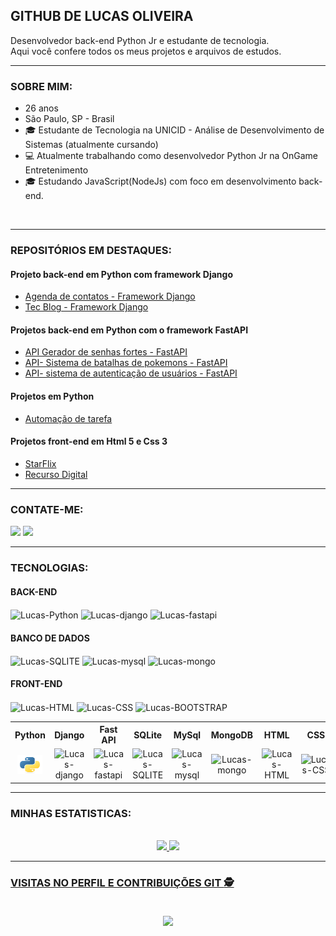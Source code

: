 ## GITHUB DE LUCAS OLIVEIRA
Desenvolvedor back-end Python Jr e estudante de tecnologia.<br>
Aqui você confere todos os meus projetos e arquivos de estudos.
<br>
<hr>

### SOBRE MIM:

- 26 anos<br>
- São Paulo, SP - Brasil <br>
- 🎓 Estudante de Tecnologia na UNICID - Análise de Desenvolvimento de Sistemas (atualmente cursando)<br> 
- 💻 Atualmente trabalhando como desenvolvedor Python Jr na OnGame Entretenimento<br>
- 🎓 Estudando JavaScript(NodeJs) com foco em desenvolvimento back-end.
<br> 

<hr>

### REPOSITÓRIOS EM DESTAQUES:

<!-- REPO-POST-LIST:START -->
#### Projeto back-end em Python com framework Django

- [Agenda de contatos - Framework Django](https://github.com/lucas-ioliveira/agenda_contatos_django)
- [Tec Blog - Framework Django](https://github.com/lucas-ioliveira/project_tec_blog)


#### Projetos back-end em Python com o framework FastAPI

- [API Gerador de senhas fortes - FastAPI ](https://github.com/lucas-ioliveira/gerador_senhas_fast_api)
- [API- Sistema de batalhas de pokemons - FastAPI](https://github.com/lucas-ioliveira/pokemon_battle_fast_api)
- [API- sistema de autenticação de usuários - FastAPI](https://github.com/lucas-ioliveira/fast_api_autenticacao)


#### Projetos em Python 

- [Automação de tarefa ](https://github.com/lucas-ioliveira/automation_windows)


#### Projetos front-end em Html 5 e Css 3

- [StarFlix](https://github.com/lucas-ioliveira/star_flix)
- [Recurso Digital](https://github.com/lucas-ioliveira/recurso_digital)
<!-- REPO-POST-LIST:END -->
<hr>


### CONTATE-ME:

  <a href="https://www.linkedin.com/in/lucas-oliveira-8014a5232/" target="_blank"><img src="https://img.shields.io/badge/-LinkedIn-%230077B5?style=for-the-badge&logo=linkedin&logoColor=white" target="_blank"></a>
  <a href = "mailto:lucasio2008@gmail.com"><img src="https://img.shields.io/badge/-Gmail-%23333?style=for-the-badge&logo=gmail&logoColor=white" target="_blank"></a>
  
  

<hr>

### TECNOLOGIAS:

#### BACK-END

<div display="inline">
<img align="center" alt="Lucas-Python" height="30" width="40" src="https://cdn.jsdelivr.net/gh/devicons/devicon/icons/python/python-original-wordmark.svg" />
<img align="center" alt="Lucas-django"  height="30" width="40" src="https://cdn.jsdelivr.net/gh/devicons/devicon/icons/django/django-plain.svg"/>
<img align="center" alt="Lucas-fastapi"  height="30" width="40" src="https://cdn.jsdelivr.net/gh/devicons/devicon/icons/fastapi/fastapi-original.svg"/>
</div>

#### BANCO DE DADOS
 <div display="inline">
 <img align="center" alt="Lucas-SQLITE" height="30" width="40" src="https://cdn.jsdelivr.net/gh/devicons/devicon/icons/sqlite/sqlite-original.svg"/>
 <img align="center" alt="Lucas-mysql" height="30" width="40" src="https://cdn.jsdelivr.net/gh/devicons/devicon/icons/mysql/mysql-original.svg"/>
 <img align="center" alt="Lucas-mongo" height="30" width="40" src="https://cdn.jsdelivr.net/gh/devicons/devicon/icons/mongodb/mongodb-original.svg"/>
 </div>

 #### FRONT-END
  
  <div display="inline">
  <img align="center" alt="Lucas-HTML" height="30" width="40" src="https://cdn.jsdelivr.net/gh/devicons/devicon/icons/html5/html5-original.svg"/>
  <img align="center" alt="Lucas-CSS" height="30" width="40" src="https://cdn.jsdelivr.net/gh/devicons/devicon/icons/css3/css3-original.svg"/>
  <img align="center" alt="Lucas-BOOTSTRAP" height="30" width="40" src="https://cdn.jsdelivr.net/gh/devicons/devicon/icons/bootstrap/bootstrap-original.svg"/>
  </div>

<table style="text-align: center">        
    <tr>
          <th>Python</th>
          <th>Django</th>
          <th>Fast API</th>
          <th>SQLite</th>
          <th>MySql</th>
          <th>MongoDB</th>
          <th>HTML</th>
          <th>CSS</th>
          <th>BOOTSTRAP</th>
          
   </tr>
   <tr> 
        <td><img align="center" alt="Lucas-Python" height="30" width="40" src="https://raw.githubusercontent.com/devicons/devicon/master/icons/python/python-original.svg"</td>     
        <td><img align="center" alt="Lucas-django"  height="30" width="40" src="https://cdn.jsdelivr.net/gh/devicons/devicon/icons/django/django-plain.svg"/></td>
        <td><img align="center" alt="Lucas-fastapi"  height="30" width="40" src="https://cdn.jsdelivr.net/gh/devicons/devicon/icons/fastapi/fastapi-original.svg"/></td>
        <td><img align="center" alt="Lucas-SQLITE" height="30" width="40" src="https://cdn.jsdelivr.net/gh/devicons/devicon/icons/sqlite/sqlite-original.svg"/></td>
        <td><img align="center" alt="Lucas-mysql" src="https://cdn.jsdelivr.net/gh/devicons/devicon/icons/mysql/mysql-original.svg"/></td>  
        <td><img align="center" alt="Lucas-mongo" src="https://cdn.jsdelivr.net/gh/devicons/devicon/icons/mongodb/mongodb-original.svg"/></td>
        <td><img align="center" alt="Lucas-HTML" height="30" width="40" src="https://cdn.jsdelivr.net/gh/devicons/devicon/icons/html5/html5-original.svg"/></td>
        <td><img align="center" alt="Lucas-CSS" height="30" width="40" src="https://cdn.jsdelivr.net/gh/devicons/devicon/icons/css3/css3-original.svg"/></td>
        <td><img align="center" alt="Lucas-BOOTSTRAP" height="30" width="40" src="https://cdn.jsdelivr.net/gh/devicons/devicon/icons/bootstrap/bootstrap-original.svg"/></td>
  </tr>
</table>



<hr>

### MINHAS ESTATISTICAS: <br>
<section>  
        <br>
      <div align="center">
        <a href="https://github.com/lucas-ioliveira">
        <img height="180em" src="https://github-readme-stats.vercel.app/api?username=lucas-ioliveira&show_icons=true&theme=calm&include_all_commits=false&count_private=true"/>
        <img height="180em" src="https://github-readme-stats.vercel.app/api/top-langs/?username=lucas-ioliveira&layout=compact&langs_count=7&theme=kacho_ga"/>
      </div>  
</section>
  <hr>  
  
### VISITAS NO PERFIL E CONTRIBUIÇÕES GIT :detective: <br><br>
 <p align="center"> 
   <img alingn="center" src="https://profile-counter.glitch.me/lucas-ioliveira/count.svg" />
 </p>   
  
          

